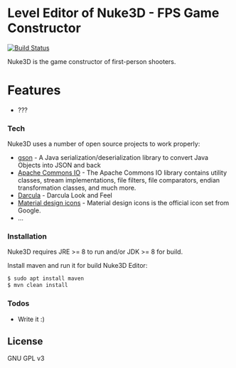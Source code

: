 # Level Editor of Nuke3D - FPS Game Constructor 

[![Build Status](https://travis-ci.org/vuvk/nuke3d_editor.svg?branch=master)](https://travis-ci.org/vuvk/nuke3d_editor)

Nuke3D is the game constructor of first-person shooters.

# Features

  - ???

### Tech

Nuke3D uses a number of open source projects to work properly:

* [gson] - A Java serialization/deserialization library to convert Java Objects into JSON and back 
* [Apache Commons IO] - The Apache Commons IO library contains utility classes, stream implementations, file filters, file comparators, endian transformation classes, and much more.
* [Darcula] - Darcula Look and Feel 
* [Material design icons] - Material design icons is the official icon set from Google. 
* ...

### Installation

Nuke3D requires JRE >= 8 to run and/or JDK >= 8 for build.

Install maven and run it for build Nuke3D Editor:

```sh
$ sudo apt install maven
$ mvn clean install
```

### Todos

 - Write it :)

License
----

GNU GPL v3


   [gson]: <https://github.com/google/gson>
   [Apache Commons IO]: <https://github.com/apache/commons-io>
   [Darcula]: <https://github.com/bulenkov/Darcula>
   [Material Design icons]: <https://github.com/google/material-design-icons>
